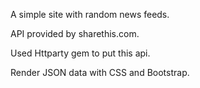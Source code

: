 A simple site with random news feeds. 

API provided by sharethis.com.

Used Httparty gem to put this api.

Render JSON data with CSS and Bootstrap.
